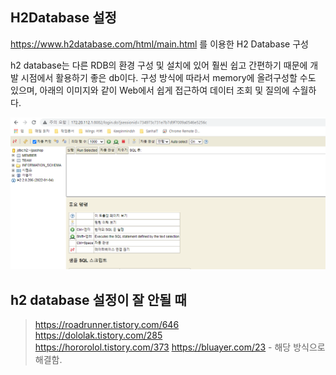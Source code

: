 ## **H2Database 설정**

https://www.h2database.com/html/main.html 를 이용한 H2 Database 구성

h2 database는 다른 RDB의 환경 구성 및 설치에 있어 훨씬 쉽고 간편하기 때문에 개발 시점에서
활용하기 좋은 db이다. 구성 방식에 따라서 memory에 올려구성할 수도 있으며, 아래의 이미지와 같이 Web에서 쉽게 접근하여 데이터 조회 및 질의에 수월하다.

![H2 Database 접속 화면](https://github.com/keepinmindsh/tech-course/blob/5836f80ab528b6ab5d8f2cc2f0c4be6333c8a1f8/assets/jpastudy_0001.png)

## h2 database 설정이 잘 안될 때
> https://roadrunner.tistory.com/646  
> https://dololak.tistory.com/285  
> https://hororolol.tistory.com/373
> https://bluayer.com/23 - 해당 방식으로 해결함.  
